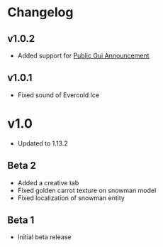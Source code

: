 # Changelog

## v1.0.2
- Added support for [Public Gui Announcement](https://curseforge.com/minecraft/mc-mods/public-gui-announcement)

## v1.0.1
- Fixed sound of Evercold Ice

# v1.0
- Updated to 1.13.2

## Beta 2
- Added a creative tab
- Fixed golden carrot texture on snowman model
- Fixed localization of snowman entity

## Beta 1
- Initial beta release